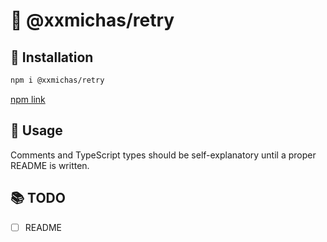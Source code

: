 # 🔁 @xxmichas/retry

## 💾 Installation

```bash
npm i @xxmichas/retry
```

[npm link](https://www.npmjs.com/package/@xxmichas/retry)

## 📖 Usage

Comments and TypeScript types should be self-explanatory until a proper README is written.

## 📚 TODO

- [ ] README

